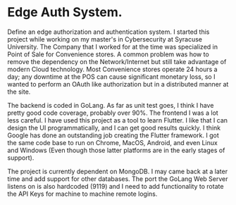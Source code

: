 # Edge Auth System.


Define an edge authorization and authentication system.  I started this project while working on my master's in Cybersecurity at Syracuse University.
The Company that I worked for at the time was specialized in Point of Sale for Convenience stores. A common problem was how to remove 
the dependency on the Network/Internet but still take advantage of modern Cloud technology. Most Convenience stores operate 24 hours a day; 
any downtime at the POS can cause significant monetary loss, so I wanted to perform an OAuth like authorization but in a distributed manner at the site.

The backend is coded in GoLang. As far as unit test goes, I think I have pretty good code coverage, probably over 90%. 
The frontend I was a lot less careful. I have used this project as a tool to learn Flutter. I like that I can design the UI programmatically,
and I can get good results quickly. I think Google has done an outstanding job creating the Flutter framework. 
I got the same code base to run on Chrome, MacOS, Android, and even Linux and Windows (Even though those latter platforms are in the early stages of support).

The project is currently dependent on MongoDB. I may came back at a later time and add support for other databases. The port the GoLang Web Server listens on is also hardcoded (9119) and I need to add functionality to rotate the API Keys for machine to machine remote logins.  
